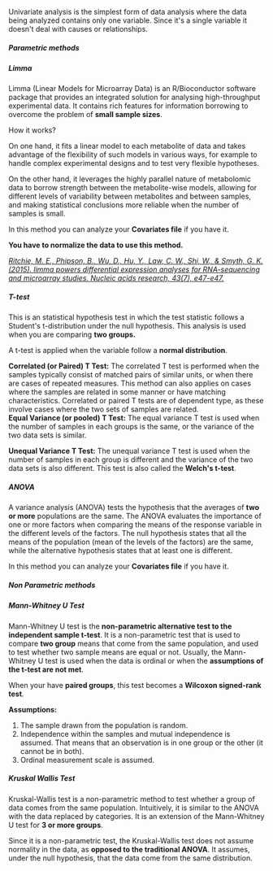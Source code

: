 
Univariate analysis is the simplest form of data analysis where the data being analyzed contains only one variable. Since it's a single variable it doesn't deal with causes or relationships.   

##### Parametric methods

##### Limma

Limma (Linear Models for Microarray Data) is an R/Bioconductor software package that provides an integrated solution for analysing high-throughput experimental data. It contains rich features for information borrowing to overcome the problem of **small sample sizes**.     

How it works?    

On one hand, it fits a linear model to each metabolite of data and takes advantage of the flexibility of such models in various ways, for example to handle complex experimental designs and to test very flexible hypotheses.     

On the other hand, it leverages the highly parallel nature of metabolomic data to borrow strength between the metabolite-wise models, allowing for different levels of variability between metabolites and between samples, and making statistical conclusions more reliable when the number of samples is small.   

In this method you can analyze your **Covariates file** if you have it.       

**You have to normalize the data to use this method.**     

<a href="https://academic.oup.com/nar/article/43/7/e47/2414268"><i>Ritchie, M. E., Phipson, B., Wu, D., Hu, Y., Law, C. W., Shi, W., & Smyth, G. K. (2015). limma powers differential expression analyses for RNA-sequencing and microarray studies. Nucleic acids research, 43(7), e47-e47.</i></a>      

##### T-test

This is an statistical hypothesis test in which the test statistic follows a Student's t-distribution under the null hypothesis. This analysis is used when you are comparing **two groups.**

A t-test is applied when the variable follow a **normal distribution**.

**Correlated (or Paired) T Test:** The correlated T test is performed when the samples typically consist of matched pairs of similar units, or when there are cases of repeated measures. This method can also applies on cases where the samples are related in some manner or have matching characteristics. Correlated or paired T tests are of dependent type, as these involve cases where the two sets of samples are related.    
**Equal Variance (or pooled) T Test:** The equal variance T test is used when the number of samples in each groups is the same, or the variance of the two data sets is similar.  

**Unequal Variance T Test:** The unequal variance T test is used when the number of samples in each group is different and the variance of the two data sets is also different. This test is also called the **Welch's t-test**.     

##### ANOVA

A variance analysis (ANOVA) tests the hypothesis that the averages of **two or more** populations are the same. The ANOVA evaluates the importance of one or more factors when comparing the means of the response variable in the different levels of the factors. The null hypothesis states that all the means of the population (mean of the levels of the factors) are the same, while the alternative hypothesis states that at least one is different.    

In this method you can analyze your **Covariates file** if you have it.     

##### Non Parametric methods

##### Mann-Whitney U Test

Mann-Whitney U test is the **non-parametric alternative test to the independent sample t-test**. It is a non-parametric test that is used to compare **two group** means that come from the same population, and used to test whether two sample means are equal or not.  Usually, the Mann-Whitney U test is used when the data is ordinal or when the **assumptions of the t-test are not met**.     

When your have **paired groups**, this test becomes a **Wilcoxon signed-rank test**.     

**Assumptions:**     

1. The sample drawn from the population is random.
2. Independence within the samples and mutual independence is assumed. That means that an observation is in one group or the other (it cannot be in both).
3. Ordinal measurement scale is assumed.    

##### Kruskal Wallis Test

Kruskal-Wallis test is a non-parametric method to test whether a group of data comes from the same population. Intuitively, it is similar to the ANOVA with the data replaced by categories. It is an extension of the Mann-Whitney U test for **3 or more groups**.     

Since it is a non-parametric test, the Kruskal-Wallis test does not assume normality in the data, as **opposed to the traditional ANOVA**. It assumes, under the null hypothesis, that the data come from the same distribution.    

